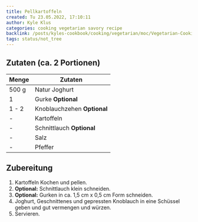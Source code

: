 ```yaml
---
title: Pellkartoffeln
created: Tu 23.05.2022, 17:10:11
author: Kyle Klus
categories: cooking vegetarian savory recipe
backlink: /posts/kyles-cookbook/cooking/vegetarian/moc/Vegetarian-Cooking-Recipes.html
tags: status/not_tree
---
```


## Zutaten (ca. 2 Portionen)

| Menge            | Zutaten                     |
| ---------------- | --------------------------- |
| 500 g             | Natur Joghurt               |
| 1                | Gurke **Optional**          |
| 1 - 2              | Knoblauchzehen **Optional** |
| -                | Kartoffeln                  |
| -                | Schnittlauch **Optional**   |
| -                | Salz                        |
| -                | Pfeffer                     |

## Zubereitung

1. Kartoffeln Kochen und pellen.
2. **Optional:** Schnittlauch klein schneiden.
3. **Optional:** Gurken in ca. 1,5 cm x 0,5 cm Form schneiden.
4. Joghurt, Geschnittenes und gepressten Knoblauch in eine Schüssel geben und gut vermengen und würzen.
5. Servieren.
